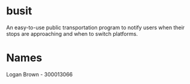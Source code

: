 # busit
An easy-to-use public transportation program to notify users when their stops are approaching and when to switch platforms.

# Names
Logan Brown - 300013066
